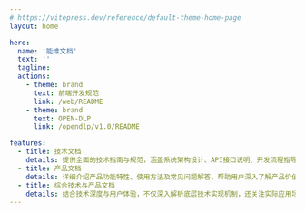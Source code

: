 ```yaml
---
# https://vitepress.dev/reference/default-theme-home-page
layout: home

hero:
  name: '能维文档'
  text: ''
  tagline:
  actions:
    - theme: brand
      text: 前端开发规范
      link: /web/README
    - theme: brand
      text: OPEN-DLP
      link: /opendlp/v1.0/README

features:
  - title: 技术文档
    details: 提供全面的技术指南与规范，涵盖系统架构设计、API接口说明、开发流程指导等内容，助力开发者快速上手并高效解决问题。。
  - title: 产品文档
    details: 详细介绍产品功能特性、使用方法及常见问题解答，帮助用户深入了解产品价值，提升使用体验，充分发挥产品潜力。
  - title: 综合技术与产品文档
    details: 结合技术深度与用户体验，不仅深入解析底层技术实现机制，还关注实际应用场景下的操作指引，旨在为用户提供从理论到实践的一站式解决方案。。
---
```

